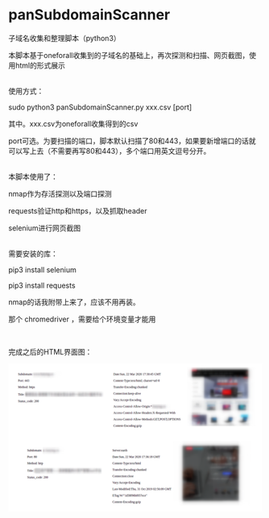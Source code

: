 # panSubdomainScanner
子域名收集和整理脚本（python3）

本脚本基于oneforall收集到的子域名的基础上，再次探测和扫描、网页截图，使用html的形式展示

<br>
使用方式：

sudo python3 panSubdomainScanner.py xxx.csv &#91;port&#93;


其中。xxx.csv为oneforall收集得到的csv

port可选。为要扫描的端口，脚本默认扫描了80和443，如果要新增端口的话就可以写上去（不需要再写80和443），多个端口用英文逗号分开。

<br>
本脚本使用了：

nmap作为存活探测以及端口探测

requests验证http和https，以及抓取header

selenium进行网页截图

<br>
需要安装的库：

pip3 install selenium

pip3 install requests

nmap的话我附带上来了，应该不用再装。

那个 chromedriver ，需要给个环境变量才能用

<br>

完成之后的HTML界面图：

![](./image/show.png)
